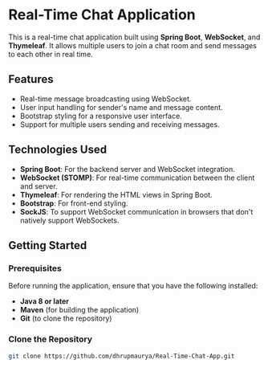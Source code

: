 # Real-Time Chat Application

This is a real-time chat application built using **Spring Boot**, **WebSocket**, and **Thymeleaf**. It allows multiple users to join a chat room and send messages to each other in real time.

## Features

- Real-time message broadcasting using WebSocket.
- User input handling for sender's name and message content.
- Bootstrap styling for a responsive user interface.
- Support for multiple users sending and receiving messages.

## Technologies Used

- **Spring Boot**: For the backend server and WebSocket integration.
- **WebSocket (STOMP)**: For real-time communication between the client and server.
- **Thymeleaf**: For rendering the HTML views in Spring Boot.
- **Bootstrap**: For front-end styling.
- **SockJS**: To support WebSocket communication in browsers that don't natively support WebSockets.

## Getting Started

### Prerequisites

Before running the application, ensure that you have the following installed:

- **Java 8 or later**
- **Maven** (for building the application)
- **Git** (to clone the repository)

### Clone the Repository

```bash
git clone https://github.com/dhrupmaurya/Real-Time-Chat-App.git
